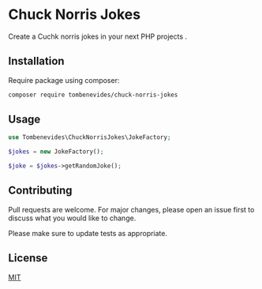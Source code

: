 # Chuck Norris Jokes

Create a Cuchk norris jokes in your next PHP projects .

## Installation

Require package using composer:

```bash
composer require tombenevides/chuck-norris-jokes
```

## Usage

```php
use Tombenevides\ChuckNorrisJokes\JokeFactory;

$jokes = new JokeFactory();

$joke = $jokes->getRandomJoke();
```

## Contributing
Pull requests are welcome. For major changes, please open an issue first to discuss what you would like to change.

Please make sure to update tests as appropriate.

## License
[MIT](./LICENSE.md)
